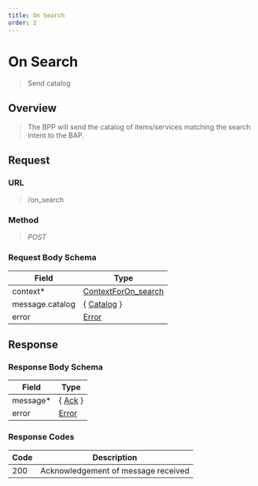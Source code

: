 ```yaml
---
title: On Search
order: 2
---
```


# On Search

> Send catalog

## Overview

> The BPP will send the catalog of items/services matching the search intent to
> the BAP.

## Request

### URL

> /on_search

### Method

> _POST_

### Request Body Schema

| **Field**       | **Type**                                                                          |
| --------------- | --------------------------------------------------------------------------------- |
| context\*       | [ContextForOn_search](/reference/0.9.3/core/schema-reference/contextforon_search) |
| message.catalog | { [Catalog](/reference/0.9.3/core/schema-reference/catalog) }                     |
| error           | [Error](/reference/0.9.3/core/schema-reference/error)                             |

## Response

### Response Body Schema

| **Field** | **Type**                                              |
| --------- | ----------------------------------------------------- |
| message\* | { [Ack](/reference/0.9.3/core/schema-reference/ack) } |
| error     | [Error](/reference/0.9.3/core/schema-reference/error) |

### Response Codes

| **Code** | **Description**                     |
| -------- | ----------------------------------- |
| 200      | Acknowledgement of message received |
